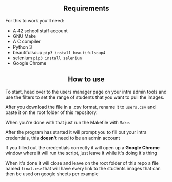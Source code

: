 <div align="center">

## Requirements

</div>

For this to work you'll need:

- A 42 school staff account
- GNU Make
- A C compiler
- Python 3
- beautifulsoup `pip3 install beautifulsoup4` 
- selenium `pip3 install selenium`
- Google Chrome

<div align="center">

## How to use

</div>

To start, head over to the users manager page on your intra admin tools and use the filters to set the range of students that you want to pull the images.

After you download the file in a .csv format, rename it to `users.csv` and paste it on the root folder of this repository.

When you're done with that just run the Makefile with `Make`.

After the program has started it will prompt you to fill out your intra credentials, this **doesn't** need to be an admin account 

If you filled out the credentials correctly it will open up a **Google Chrome** window where it will run the script, just leave it while it's doing it's thing

When it's done it will close and leave on the root folder of this repo a file named `final.csv` that will have every link to the students images that can then be used on google sheets per example
